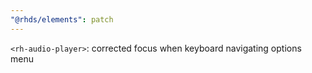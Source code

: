 ```yaml
---
"@rhds/elements": patch
---
```


`<rh-audio-player>`: corrected focus when keyboard navigating options menu
